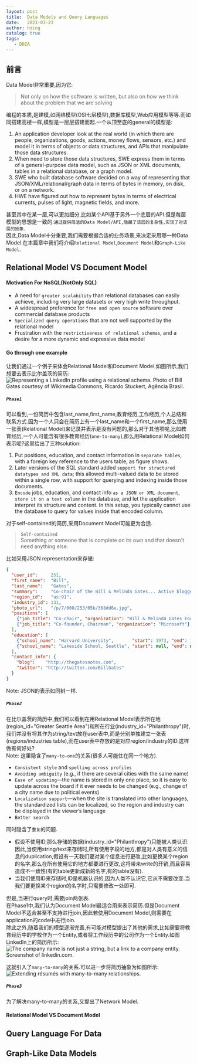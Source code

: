 ```yaml
---
layout: post
title:  Data Models and Query Languages
date:   2021-03-23
author: hding
catalog: true
tags:
   - DDIA
---
```

## 前言
Data Model非常重要,因为它:

> Not only on how the software is written, but also on how we think about the problem that we are solving

编程的本质,是建模,如网络模型(OSI七层模型),数据库模型,Web应用模型等等.而如同搭建高楼一样,模型是一层层搭建而起.一个从顶至底的general的模型是:

1. An application developer look at the real world (in which there are people, organizations, goods, actions, money flows, sensors, etc.) and model it in terms of objects or data structures, and APIs that manipulate those data structures.  
2. When need to store those data structures, SWE express them in terms of a general-purpose data model, such as JSON or XML documents, tables in a relational database, or a graph model.  
3. SWE who built database software decided on a way of representing that JSON/XML/relational/graph data in terms of bytes in memory, on disk, or on a network.    
4. HWE have figured out how to represent bytes in terms of electrical currents, pulses of light, magnetic fields, and more.

甚至其中在某一层,可以更加细分,比如某个API基于另外一个底层的API.但是每层模型的思想是一致的:`通过提供简洁的Data Model/API,隐藏了该层的复杂性,实现了对该层的抽象`.  
因此,Data Model十分重要,我们需要根据合适的业务场景,来决定采用哪一种Data Model.在本篇章中我们将介绍`Relational Model`,`Document Model`和`Graph-Like Model`.

## Relational Model VS Document Model

#### Motivation For NoSQL(NotOnly SQL)
- A need for `greater scalability` than relational databases can easily achieve, including very large datasets or very high write throughput.
- A widespread preference for `free and open source` software over commercial database products
- `Specialized query operations` that are not well supported by the relational model
- Frustration with the `restrictiveness of relational schemas`, and a desire for a more dynamic and expressive data model

#### Go through one example
让我们通过一个例子来体会Relational Model和Document Model.如图所示,我们想要去表示比尔盖茨的简历:
![Representing a LinkedIn profile using a relational schema. Photo of Bill Gates courtesy of Wikimedia Commons, Ricardo Stuckert, Agência Brasil.](https://learning.oreilly.com/library/view/designing-data-intensive-applications/9781491903063/assets/ddia_0201.png)

##### `Phase1`
可以看到,一份简历中包含last_name,first_name,教育经历,工作经历,个人总结和联系方式.因为一个人只会在简历上有一个last_name和一个first_name,那么使用一张表(Relational Model)来记录并表示是没有问题的,那么对于其他项呢,比如教育经历,一个人可能含有很多教育经历(`one-to-many`),那么用Relational Model如何表示呢?这里给出了三种solution:

1. Put positions, education, and contact information in `separate tables`, with a foreign key reference to the users table, as figure shows.  
2. Later versions of the SQL standard added `support for structured datatypes and XML data`; this allowed multi-valued data to be stored within a single row, with support for querying and indexing inside those documents.  
3. `Encode` jobs, education, and contact info `as a JSON or XML document`, `store it on a text column` in the database, and let the application interpret its structure and content. In this setup, you typically cannot use the database to query for values inside that encoded column.

对于self-contained的简历,采用Document Model可能更为合适.

> `Self-contained`  
> Something or someone that is complete on its own and that doesn't need anything else.

比如采用JSON representation来存储:
```json
{
  "user_id":     251,
  "first_name":  "Bill",
  "last_name":   "Gates",
  "summary":     "Co-chair of the Bill & Melinda Gates... Active blogger.",
  "region_id":   "us:91",
  "industry_id": 131,
  "photo_url":   "/p/7/000/253/05b/308dd6e.jpg",
  "positions": [
    {"job_title": "Co-chair", "organization": "Bill & Melinda Gates Foundation"},
    {"job_title": "Co-founder, Chairman", "organization": "Microsoft"}
  ],
  "education": [
    {"school_name": "Harvard University",       "start": 1973, "end": 1975},
    {"school_name": "Lakeside School, Seattle", "start": null, "end": null}
  ],
  "contact_info": {
    "blog":    "http://thegatesnotes.com",
    "twitter": "http://twitter.com/BillGates"
  }
}
```
Note: JSON的表示如同树一样.



##### `Phase2`
在比尔盖茨的简历中,我们可以看到在用Relational Model表示所在地(region_id="Greater Seattle Area")和所在行业(industry_id="Philanthropy")时,我们并没有将其作为string/text放在user表中,而是分别单独建立一张表(regions/industries table),而在user表中存放的是对应region/industry的ID.这样做有何好处?  
Note: 这里隐含了`many-to-one`的关系(很多人可能住在同一个地方).

- `Consistent style` and `spelling across profiles`
- `Avoiding ambiguity` (e.g., if there are several cities with the same name)
- `Ease of updating`—the name is stored in only one place, so it is easy to update across the board if it ever needs to be changed (e.g., change of a city name due to political events)
- `Localization support`—when the site is translated into other languages, the standardized lists can be localized, so the region and industry can be displayed in the viewer’s language
- `Better search`  

同时隐含了`重复`的问题.  
- 假设不使用ID,那么存储的数据(industry_id="Philanthropy")只能被人类认识.因此,当使用string/text来存储时,所有使用字段的地方,都是对人类有意义的信息的duplication,假设有一天我们要对某个信息进行更改,比如更换某个region的名字,那么在所有使用它的地方都要进行更改,这将带来write的开销,而且容易造成不一致性(有的table更新成新的名字,有的table没有).   
- 当我们使用ID来存储时,ID是机器认识的,因为人类不认识它,它从不需要改变.当我们要更换某个region的名字时,只需要修改一处即可.  

但是,当进行query时,需要join两张表.  
在Phase1中,我们认为Document Model最适合用来表示简历.但是Document Model不适合甚至不支持进行join,因此若使用Document Model,则需要在application的code中进行join.  
除此之外,随着我们的模型逐渐完善,有可能对模型提出了其他的需求,比如需要将教育经历中的学校作为一个Entity,或者将工作经历中的公司作为一个Entity.如图LinkedIn上的简历所示:
![The company name is not just a string, but a link to a company entity. Screenshot of linkedin.com.](https://learning.oreilly.com/library/view/designing-data-intensive-applications/9781491903063/assets/ddia_0203.png)

这就引入了`many-to-many`的关系.可以进一步将简历抽象为如图所示:
![Extending résumés with many-to-many relationships.](https://learning.oreilly.com/library/view/designing-data-intensive-applications/9781491903063/assets/ddia_0204.png)



##### `Phase3`
为了解决many-to-many的关系,又提出了Network Model.




#### Relational Model VS Document Model





## Query Language For Data

## Graph-Like Data Models